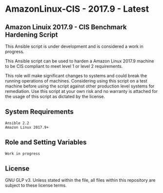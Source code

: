 # AmazonLinux-CIS - 2017.9 - Latest

## Amazon Linuix 2017.9 - CIS Benchmark Hardening Script

This Ansible script is under development and is considered a work in progress.

This Ansible script can be used to harden a Amazon Linux 2017.9 machine to be CIS compliant to meet level 1 or level 2 requirements.

This role will make significant changes to systems and could break the running operations of machines. Considering using this script on a test machine before using the script against other production level systems for remediation. Use this script at your own risk and no warranty is attached for the usage of this script as dictated by the license.

## System Requirements
```
Ansible 2.2
Amazon Linux 2017.9+
```
## Role and Setting Variables
```
Work in progress
```
## License
GNU GLP v3. Unless stated within the file, all files within this repository are subject to these license terms.
